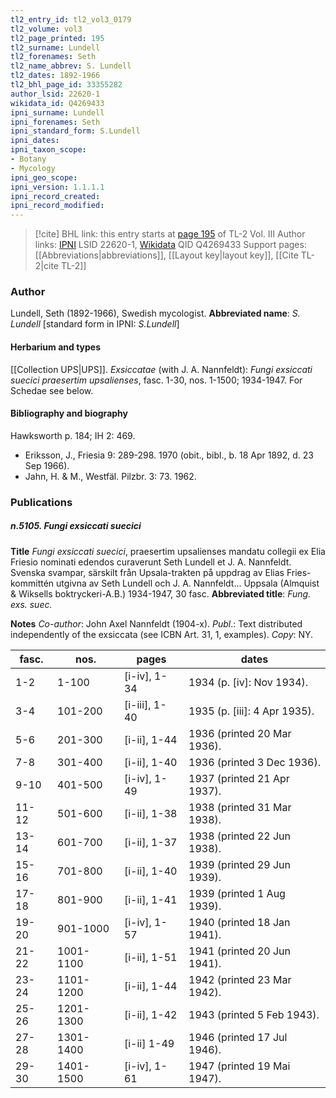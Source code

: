 ```yaml
---
tl2_entry_id: tl2_vol3_0179
tl2_volume: vol3
tl2_page_printed: 195
tl2_surname: Lundell
tl2_forenames: Seth
tl2_name_abbrev: S. Lundell
tl2_dates: 1892-1966
tl2_bhl_page_id: 33355282
author_lsid: 22620-1
wikidata_id: Q4269433
ipni_surname: Lundell
ipni_forenames: Seth
ipni_standard_form: S.Lundell
ipni_dates: 
ipni_taxon_scope: 
- Botany
- Mycology
ipni_geo_scope: 
ipni_version: 1.1.1.1
ipni_record_created: 
ipni_record_modified:
---
```


> [!cite] BHL link: this entry starts at [page 195](https://www.biodiversitylibrary.org/page/33355282) of TL-2 Vol. III
> Author links: [IPNI](https://www.ipni.org/a/22620-1) LSID 22620-1, [Wikidata](https://www.wikidata.org/wiki/Q4269433) QID Q4269433
> Support pages: [[Abbreviations|abbreviations]], [[Layout key|layout key]], [[Cite TL-2|cite TL-2]]

### Author

Lundell, Seth (1892-1966), Swedish mycologist. 
**Abbreviated name**: *S. Lundell* \[standard form in IPNI: *S.Lundell*\]

#### Herbarium and types

[[Collection UPS|UPS]].
*Exsiccatae* (with J. A. Nannfeldt): *Fungi exsiccati suecici praesertim upsalienses*, fasc. 1-30, nos. 1-1500; 1934-1947. For Schedae see below.

#### Bibliography and biography

Hawksworth p. 184; IH 2: 469.
- Eriksson, J., Friesia 9: 289-298. 1970 (obit., bibl., b. 18 Apr 1892, d. 23 Sep 1966).
- Jahn, H. & M., Westfäl. Pilzbr. 3: 73. 1962.

### Publications

##### n.5105. Fungi exsiccati suecici

**Title**
*Fungi exsiccati suecici*, praesertim upsalienses mandatu collegii ex Elia Friesio nominati edendos curaverunt Seth Lundell et J. A. Nannfeldt. Svenska svampar, särskilt från Upsala-trakten på uppdrag av Elias Fries-kommittén utgivna av Seth Lundell och J. A. Nannfeldt... Uppsala (Almquist & Wiksells boktryckeri-A.B.) 1934-1947, 30 fasc.
**Abbreviated title**: *Fung. exs. suec.*

**Notes**
*Co-author*: John Axel Nannfeldt (1904-x).
*Publ*.: Text distributed independently of the exsiccata (see ICBN Art. 31, 1, examples).
*Copy*: NY.

|fasc.	|nos.	|pages	|dates|
|---	|---	|---	|---	|
|1-2	|1-100	|\[i-iv\], 1-34	|1934 (p. \[iv\]: Nov 1934).|
|3-4	|101-200	|\[i-iii\], 1-40	|1935 (p. \[iii\]: 4 Apr 1935).|
|5-6	|201-300	|\[i-ii\], 1-44	|1936 (printed 20 Mar 1936).|
|7-8	|301-400	|\[i-ii\], 1-40	|1936 (printed 3 Dec 1936).|
|9-10	|401-500	|\[i-iv\], 1-49	|1937 (printed 21 Apr 1937).|
|11-12	|501-600	|\[i-ii\], 1-38	|1938 (printed 31 Mar 1938).|
|13-14	|601-700	|\[i-ii\], 1-37	|1938 (printed 22 Jun 1938).|
|15-16	|701-800	|\[i-ii\], 1-40	|1939 (printed 29 Jun 1939).|
|17-18	|801-900	|\[i-ii\], 1-41	|1939 (printed 1 Aug 1939).|
|19-20	|901-1000	|\[i-iv\], 1-57	|1940 (printed 18 Jan 1941).|
|21-22	|1001-1100	|\[i-ii\], 1-51	|1941 (printed 20 Jun 1941).|
|23-24	|1101-1200	|\[i-ii\], 1-44	|1942 (printed 23 Mar 1942).|
|25-26	|1201-1300	|\[i-ii\], 1-42	|1943 (printed 5 Feb 1943).|
|27-28	|1301-1400	|\[i-ii\] 1-49	|1946 (printed 17 Jul 1946).|
|29-30	|1401-1500	|\[i-iv\], 1-61	|1947 (printed 19 Mai 1947).|

